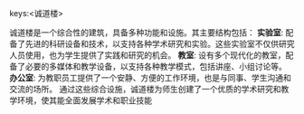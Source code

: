 keys:<诚道楼>


诚道楼是一个综合性的建筑，具备多种功能和设施。其主要结构包括：
**实验室**: 配备了先进的科研设备和技术，以支持各种学术研究和实验。这些实验室不仅供研究人员使用，也为学生提供了实践和研究的机会。
**教室**: 设有多个现代化的教室，配备了必要的多媒体和教学设备，以支持各种教学模式，包括讲座、小组讨论等。
**办公室**: 为教职员工提供了一个安静、方便的工作环境，也是与同事、学生沟通和交流的场所。
通过这些综合设施，诚道楼为师生创建了一个优质的学术研究和教学环境，使其能全面发展学术和职业技能